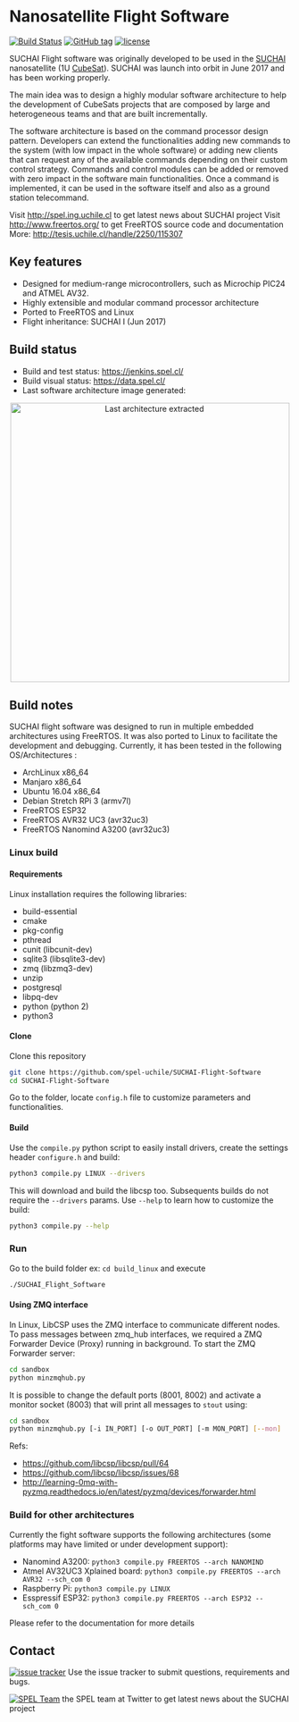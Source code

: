# Nanosatellite Flight Software

[![Build Status](http://jenkins.spel.cl/buildStatus/icon?job=SUCHAI-Flight-Software-pipeline)](http://jenkins.spel.cl/job/SUCHAI-Flight-Software-pipeline/)
[![GitHub tag](https://img.shields.io/github/tag/spel-uchile/SUCHAI-Flight-Software.svg)]()
[![license](https://img.shields.io/github/license/spel-uchile/SUCHAI-Flight-Software.svg)](https://www.gnu.org/licenses/gpl-3.0.en.html)

SUCHAI Flight software was originally developed to be used in the 
[SUCHAI](http://spel.ing.uchile.cl/suchai.html) nanosatellite (1U 
[CubeSat](https://en.wikipedia.org/wiki/CubeSat)). SUCHAI was launch into orbit 
in June 2017 and has been working properly.

The main idea was to design a highly modular software architecture to help the
development of CubeSats projects that are composed by large and heterogeneous 
teams and that are built incrementally.

The software architecture is based on the command processor design pattern. Developers
can extend the functionalities adding new commands to the system (with low 
impact in the whole software) or adding new clients that can request any of the available
commands depending on their custom control strategy. Commands and control modules 
can be added or removed with zero impact in the software main functionalities.
Once a command is implemented, it can be used in the software itself and also
as a ground station telecommand.

Visit http://spel.ing.uchile.cl to get latest news about SUCHAI project
Visit http://www.freertos.org/ to get FreeRTOS source code and documentation
More: http://tesis.uchile.cl/handle/2250/115307

## Key features

* Designed for medium-range microcontrollers, such as Microchip PIC24 and ATMEL AV32.
* Highly extensible and modular command processor architecture
* Ported to FreeRTOS and Linux 
* Flight inheritance: SUCHAI I (Jun 2017)

## Build status

- Build and test status: https://jenkins.spel.cl/
- Build visual status: https://data.spel.cl/
- Last software architecture image generated:

<p align="center">
<img src="https://data.spel.cl/viz_svg/last.svg" alt="Last architecture extracted" height="500px"/>
</p>

## Build notes

SUCHAI flight software was designed to run in multiple embedded architectures 
using FreeRTOS. It was also ported to Linux to facilitate the development and debugging. 
Currently, it has been tested in the following OS/Architectures :

* ArchLinux x86_64
* Manjaro x86_64
* Ubuntu 16.04 x86_64
* Debian Stretch RPi 3 (armv7l)
* FreeRTOS ESP32
* FreeRTOS AVR32 UC3 (avr32uc3)
* FreeRTOS Nanomind A3200 (avr32uc3)

### Linux build

#### Requirements
Linux installation requires the following libraries:
* build-essential
* cmake
* pkg-config
* pthread
* cunit (libcunit-dev)
* sqlite3 (libsqlite3-dev)
* zmq (libzmq3-dev)
* unzip
* postgresql
* libpq-dev
* python (python 2)
* python3

#### Clone
Clone this repository

```bash
git clone https://github.com/spel-uchile/SUCHAI-Flight-Software
cd SUCHAI-Flight-Software
```
Go to the folder, locate ```config.h``` file to customize parameters and 
functionalities.

#### Build
Use the ```compile.py``` python script to easily install drivers, create the
settings header ```configure.h``` and build:

```bash
python3 compile.py LINUX --drivers
```

This will download and build the libcsp too. Subsequents builds do not require
the ```--drivers``` params. Use ```--help``` to learn how to customize the
build:

```bash
python3 compile.py --help
```

### Run
Go to the build folder ex: ```cd build_linux``` and execute

```bash
./SUCHAI_Flight_Software
```

#### Using ZMQ interface
In Linux, LibCSP uses the ZMQ interface to communicate different nodes. To pass
messages between zmq_hub interfaces, we required a ZMQ Forwarder Device (Proxy)
running in background. To start the ZMQ Forwarder server:

```bash
cd sandbox
python minzmqhub.py
```

It is possible to change the default ports (8001, 8002) and activate a monitor 
socket (8003) that will print all messages to ```stout``` using:

```bash
cd sandbox
python minzmqhub.py [-i IN_PORT] [-o OUT_PORT] [-m MON_PORT] [--mon]
```

Refs:
- https://github.com/libcsp/libcsp/pull/64
- https://github.com/libcsp/libcsp/issues/68
- http://learning-0mq-with-pyzmq.readthedocs.io/en/latest/pyzmq/devices/forwarder.html

### Build for other architectures
Currently the fight software supports the following architectures (some platforms
may have limited or under development support):

- Nanomind A3200: ```python3 compile.py FREERTOS --arch NANOMIND```
- Atmel AV32UC3 Xplained board: ```python3 compile.py FREERTOS --arch AVR32 --sch_com 0```
- Raspberry Pi: ```python3 compile.py LINUX```
- Esspressif ESP32: ```python3 compile.py FREERTOS --arch ESP32 --sch_com 0```

Please refer to the documentation for more details

## Contact

[![issue tracker](https://img.shields.io/github/issues/spel-uchile/SUCHAI-Flight-Software.svg)](https://github.com/spel-uchile/SUCHAI-Flight-Software/issues) Use the issue tracker to submit questions, requirements and bugs.

[![SPEL Team](https://img.shields.io/twitter/follow/spel_uchile.svg?style=social&label=Follow)](https://twitter.com/SPEL_UCHILE) the SPEL team at Twitter to get latest news about the SUCHAI project

